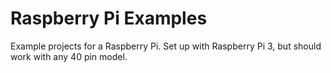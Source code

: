# Raspberry Pi Examples

Example projects for a Raspberry Pi. Set up with Raspberry Pi 3, but should work with any 40 pin model.
